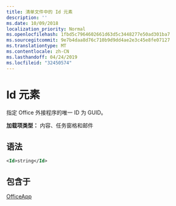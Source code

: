 ```yaml
---
title: 清单文件中的 Id 元素
description: ''
ms.date: 10/09/2018
localization_priority: Normal
ms.openlocfilehash: 1fbd5c7964602661d63d5c3448277e50ad301ba7
ms.sourcegitcommit: 9e7b4daa8d76c710b9d9dd4ae2e3c45e8fe07127
ms.translationtype: MT
ms.contentlocale: zh-CN
ms.lasthandoff: 04/24/2019
ms.locfileid: "32450574"
---
```

# <a name="id-element"></a>Id 元素

指定 Office 外接程序的唯一 ID 为 GUID。

**加载项类型：** 内容、任务窗格和邮件

## <a name="syntax"></a>语法

```XML
<Id>string</Id>
```

## <a name="contained-in"></a>包含于

[OfficeApp](officeapp.md)

